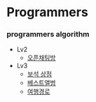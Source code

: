 # Programmers

### programmers algorithm

- Lv2
    - [오픈채팅방](Lv2/Open_Chatting_Room)
- Lv3
    - [보석 상점](Lv3/Jewel_Shopping)
    - [베스트앨범](Lv3/Best_Album)
    - [여행경로](Lv3/Travel_Route)
